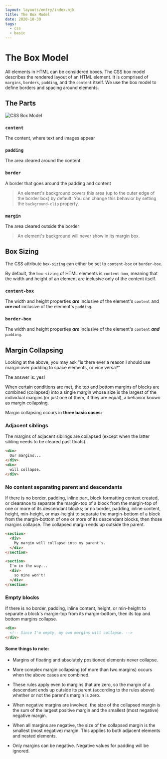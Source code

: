 ```yaml
---
layout: layouts/entry/index.njk
title: The Box Model
date: 2020-10-30
tags:
  - css
  - basic
---
```


# The Box Model

All elements in HTML can be considered boxes. The CSS box model describes the rendered layout of an HTML element. It is comprised of `margins`, `borders`, `padding`, and the `content` itself. We use the box model to define borders and spacing around elements.

## The Parts

![CSS Box Model](./img/box-model.png 'CSS Box Model')

### `content`

The content, where text and images appear

### `padding`

The area cleared around the content

### `border`

A border that goes around the padding and content

> An element's background covers this area (up to the outer edge of the border box) by default. You can change this behavior by setting the `background-clip` property.

### `margin`

The area cleared outside the border

> An element's background will never show in its margin box.

## Box Sizing

The CSS attribute `box-sizing` can either be set to `content-box` or `border-box`.

By default, the `box-sizing` of HTML elements is `content-box`, meaning that the width and height of an element are inclusive only of the content itself.

### **`content-box`**

The width and height properties **_are_** inclusive of the element's `content` and **_are not_** inclusive of the element's `padding`.

### **`border-box`**

The width and height properties **_are_** inclusive of the element's `content` **_and_** `padding`.

## Margin Collapsing

Looking at the above, you may ask "is there ever a reason I should use margin over padding to space elements, or vice versa?"

The answer is: yes!

When certain conditions are met, the top and bottom margins of blocks are combined (collapsed) into a single margin whose size is the largest of the individual margins (or just one of them, if they are equal), a behavior known as margin collapsing.

Margin collapsing occurs in **three basic cases:**

### Adjacent siblings

The margins of adjacent siblings are collapsed (except when the latter sibling needs to be cleared past floats).

```html
<div>
  Our margins...
</div>
<div>
  will collapse.
</div>
```

### No content separating parent and descendants

If there is no border, padding, inline part, block formatting context created, or clearance to separate the margin-top of a block from the margin-top of one or more of its descendant blocks; or no border, padding, inline content, height, min-height, or max-height to separate the margin-bottom of a block from the margin-bottom of one or more of its descendant blocks, then those margins collapse. The collapsed margin ends up outside the parent.

```html
<section>
  <div>
    My margin will collapse into my parent's.
  </div>
</section>

<section>
  I'm in the way...
  <div>
    so mine won't!
  </div>
</section>
```

### Empty blocks

If there is no border, padding, inline content, height, or min-height to separate a block's margin-top from its margin-bottom, then its top and bottom margins collapse.

```html
<div>
  <!-- Since I'm empty, my own margins will collapse. -->
</div>
```

#### Some things to note:

- Margins of floating and absolutely positioned elements never collapse.

- More complex margin collapsing (of more than two margins) occurs when the above cases are combined.

- These rules apply even to margins that are zero, so the margin of a descendant ends up outside its parent (according to the rules above) whether or not the parent's margin is zero.

- When negative margins are involved, the size of the collapsed margin is the sum of the largest positive margin and the smallest (most negative) negative margin.

- When all margins are negative, the size of the collapsed margin is the smallest (most negative) margin. This applies to both adjacent elements and nested elements.

- Only margins can be negative. Negative values for padding will be ignored.
